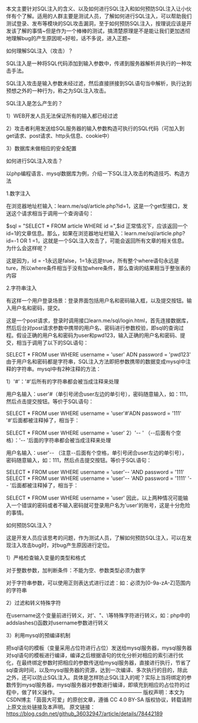 本文主要针对SQL注入的含义、以及如何进行SQL注入和如何预防SQL注入让小伙伴有个了解。适用的人群主要是测试人员，了解如何进行SQL注入，可以帮助我们测试登录、发布等模块的SQL攻击漏洞，至于如何预防SQL注入，按理说应该是开发该了解的事情~但是作为一个棒棒的测试，搞清楚原理是不是能让我们更加透彻地理解bug的产生原因呢~好啦，话不多说，进入正题~

如何理解SQL注入（攻击）？

SQL注入是一种将SQL代码添加到输入参数中，传递到服务器解析并执行的一种攻击手法。

SQL注入攻击是输入参数未经过滤，然后直接拼接到SQL语句当中解析，执行达到预想之外的一种行为，称之为SQL注入攻击。



SQL注入是怎么产生的？

1）WEB开发人员无法保证所有的输入都已经过滤

2）攻击者利用发送给SQL服务器的输入参数构造可执行的SQL代码（可加入到get请求、post请求、http头信息、cookie中）

3）数据库未做相应的安全配置



如何进行SQL注入攻击？

以php编程语言、mysql数据库为例，介绍一下SQL注入攻击的构造技巧、构造方法

1.数字注入

在浏览器地址栏输入：learn.me/sql/article.php?id=1，这是一个get型接口，发送这个请求相当于调用一个查询语句：

$sql = "SELECT * FROM article WHERE id =",$id
正常情况下，应该返回一个id=1的文章信息。那么，如果在浏览器地址栏输入：learn.me/sql/article.php?id=-1 OR 1 =1，这就是一个SQL注入攻击了，可能会返回所有文章的相关信息。为什么会这样呢？

这是因为，id = -1永远是false，1=1永远是true，所有整个where语句永远是ture，所以where条件相当于没有加where条件，那么查询的结果相当于整张表的内容

2.字符串注入

有这样一个用户登录场景：登录界面包括用户名和密码输入框，以及提交按钮。输入用户名和密码，提交。

这是一个post请求，登录时调用接口learn.me/sql/login.html，首先连接数据库，然后后台对post请求参数中携带的用户名、密码进行参数校验，即sql的查询过程。假设正确的用户名和密码为user和pwd123，输入正确的用户名和密码、提交，相当于调用了以下的SQL语句：

SELECT * FROM user WHERE username = 'user' ADN password = 'pwd123'
由于用户名和密码都是字符串，SQL注入方法即把参数携带的数据变成mysql中注释的字符串。mysql中有2种注释的方法：

1）'#'：'#'后所有的字符串都会被当成注释来处理

用户名输入：user'#（单引号闭合user左边的单引号），密码随意输入，如：111，然后点击提交按钮。等价于SQL语句：

SELECT * FROM user WHERE username = 'user'#'ADN password = '111'
'#'后面都被注释掉了，相当于：

SELECT * FROM user WHERE username = 'user' 
2）'-- ' （--后面有个空格）：'-- '后面的字符串都会被当成注释来处理

用户名输入：user'-- （注意--后面有个空格，单引号闭合user左边的单引号），密码随意输入，如：111，然后点击提交按钮。等价于SQL语句：

SELECT * FROM user WHERE username = 'user'-- 'AND password = '111'
SELECT * FROM user WHERE username = 'user'-- 'AND password = '1111'
'-- '后面都被注释掉了，相当于：

SELECT * FROM user WHERE username = 'user'
因此，以上两种情况可能输入一个错误的密码或者不输入密码就可登录用户名为'user'的账号，这是十分危险的事情。



如何预防SQL注入？

这是开发人员应该思考的问题，作为测试人员，了解如何预防SQL注入，可以在发现注入攻击bug时，对bug产生原因进行定位。

1）严格检查输入变量的类型和格式

对于整数参数，加判断条件：不能为空、参数类型必须为数字

对于字符串参数，可以使用正则表达式进行过滤：如：必须为[0-9a-zA-Z]范围内的字符串

2）过滤和转义特殊字符

在username这个变量前进行转义，对'、"、\等特殊字符进行转义，如：php中的addslashes()函数对username参数进行转义

3）利用mysql的预编译机制

把sql语句的模板（变量采用占位符进行占位）发送给mysql服务器，mysql服务器对sql语句的模板进行编译，编译之后根据语句的优化分析对相应的索引进行优化，在最终绑定参数时把相应的参数传送给mysql服务器，直接进行执行，节省了sql查询时间，以及mysql服务器的资源，达到一次编译、多次执行的目的，除此之外，还可以防止SQL注入。具体是怎样防止SQL注入的呢？实际上当将绑定的参数传到mysql服务器，mysql服务器对参数进行编译，即填充到相应的占位符的过程中，做了转义操作。
————————————————
版权声明：本文为CSDN博主「茵茵大可爱」的原创文章，遵循 CC 4.0 BY-SA 版权协议，转载请附上原文出处链接及本声明。
原文链接：https://blog.csdn.net/github_36032947/article/details/78442189